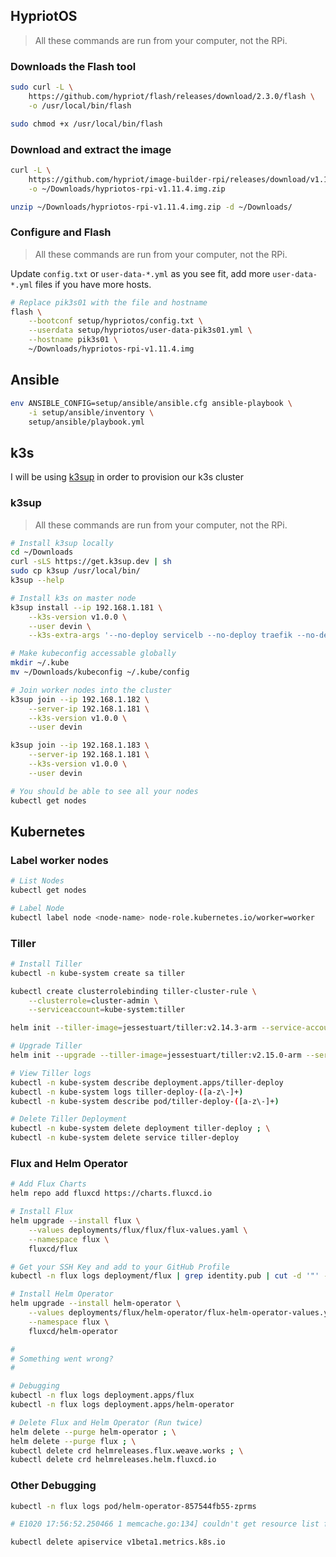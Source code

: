 ## HypriotOS

> All these commands are run from your computer, not the RPi.

### Downloads the Flash tool

```bash
sudo curl -L \
    https://github.com/hypriot/flash/releases/download/2.3.0/flash \
    -o /usr/local/bin/flash

sudo chmod +x /usr/local/bin/flash
```

### Download and extract the image

```bash
curl -L \
    https://github.com/hypriot/image-builder-rpi/releases/download/v1.11.4/hypriotos-rpi-v1.11.4.img.zip \
    -o ~/Downloads/hypriotos-rpi-v1.11.4.img.zip

unzip ~/Downloads/hypriotos-rpi-v1.11.4.img.zip -d ~/Downloads/
```

### Configure and Flash

> All these commands are run from your computer, not the RPi.

Update `config.txt` or `user-data-*.yml` as you see fit, add more `user-data-*.yml` files if you have more hosts.

```bash
# Replace pik3s01 with the file and hostname
flash \
    --bootconf setup/hypriotos/config.txt \
    --userdata setup/hypriotos/user-data-pik3s01.yml \
    --hostname pik3s01 \
    ~/Downloads/hypriotos-rpi-v1.11.4.img
```

## Ansible

```bash
env ANSIBLE_CONFIG=setup/ansible/ansible.cfg ansible-playbook \
    -i setup/ansible/inventory \
    setup/ansible/playbook.yml
```

## k3s

I will be using [k3sup](https://github.com/alexellis/k3sup) in order to provision our k3s cluster

### k3sup

> All these commands are run from your computer, not the RPi.

```bash
# Install k3sup locally
cd ~/Downloads
curl -sLS https://get.k3sup.dev | sh
sudo cp k3sup /usr/local/bin/
k3sup --help

# Install k3s on master node
k3sup install --ip 192.168.1.181 \
    --k3s-version v1.0.0 \
    --user devin \
    --k3s-extra-args '--no-deploy servicelb --no-deploy traefik --no-deploy metrics-server'

# Make kubeconfig accessable globally
mkdir ~/.kube
mv ~/Downloads/kubeconfig ~/.kube/config

# Join worker nodes into the cluster
k3sup join --ip 192.168.1.182 \
    --server-ip 192.168.1.181 \
    --k3s-version v1.0.0 \
    --user devin

k3sup join --ip 192.168.1.183 \
    --server-ip 192.168.1.181 \
    --k3s-version v1.0.0 \
    --user devin

# You should be able to see all your nodes
kubectl get nodes
```

## Kubernetes

### Label worker nodes

```bash
# List Nodes
kubectl get nodes

# Label Node
kubectl label node <node-name> node-role.kubernetes.io/worker=worker
```

### Tiller

```bash
# Install Tiller
kubectl -n kube-system create sa tiller

kubectl create clusterrolebinding tiller-cluster-rule \
    --clusterrole=cluster-admin \
    --serviceaccount=kube-system:tiller

helm init --tiller-image=jessestuart/tiller:v2.14.3-arm --service-account tiller

# Upgrade Tiller
helm init --upgrade --tiller-image=jessestuart/tiller:v2.15.0-arm --service-account tiller

# View Tiller logs
kubectl -n kube-system describe deployment.apps/tiller-deploy
kubectl -n kube-system logs tiller-deploy-([a-z\-]+)
kubectl -n kube-system describe pod/tiller-deploy-([a-z\-]+)

# Delete Tiller Deployment
kubectl -n kube-system delete deployment tiller-deploy ; \
kubectl -n kube-system delete service tiller-deploy
```

### Flux and Helm Operator

```bash
# Add Flux Charts
helm repo add fluxcd https://charts.fluxcd.io

# Install Flux
helm upgrade --install flux \
    --values deployments/flux/flux/flux-values.yaml \
    --namespace flux \
    fluxcd/flux

# Get your SSH Key and add to your GitHub Profile
kubectl -n flux logs deployment/flux | grep identity.pub | cut -d '"' -f2

# Install Helm Operator
helm upgrade --install helm-operator \
    --values deployments/flux/helm-operator/flux-helm-operator-values.yaml \
    --namespace flux \
    fluxcd/helm-operator

#
# Something went wrong?
#

# Debugging
kubectl -n flux logs deployment.apps/flux
kubectl -n flux logs deployment.apps/helm-operator

# Delete Flux and Helm Operator (Run twice)
helm delete --purge helm-operator ; \
helm delete --purge flux ; \
kubectl delete crd helmreleases.flux.weave.works ; \
kubectl delete crd helmreleases.helm.fluxcd.io
```

### Other Debugging

```bash
kubectl -n flux logs pod/helm-operator-857544fb55-zprms

# E1020 17:56:52.250466 1 memcache.go:134] couldn't get resource list for metrics.k8s.io/v1beta1: the server is currently unable to handle the request

kubectl delete apiservice v1beta1.metrics.k8s.io
```
